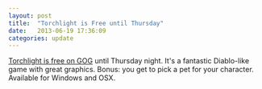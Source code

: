 ```yaml
---
layout: post
title:  "Torchlight is Free until Thursday"
date:   2013-06-19 17:36:09
categories: update
---
```


[Torchlight is free on GOG](http://www.gog.com/news/nodrm_summer_get_torchlight_free_for_48_hours) until Thursday night. It's a fantastic  Diablo-like game with great graphics. Bonus: you get to pick a pet for your character. Available for Windows and OSX.